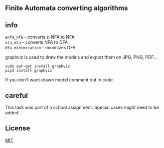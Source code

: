 ## Finite Automata converting algorithms
## info

```enfa_nfa```          - converts ε-NFA to NFA <br>
```nfa_dfa```           - converts NFA to DFA <br>
```dfa_minimization```  - minimizes DFA <br>

graphviz is used to draw the models and export them on JPG, PNG, PDF... <br>

```sudo apt-get install graphviz``` <br>
```pip3 install graphviz```

If you don't want drawn model comment out in code

## careful
This task was part of a school assignment. Special cases might need to be added.

## License
[MIT](https://opensource.org/licenses/MIT)

